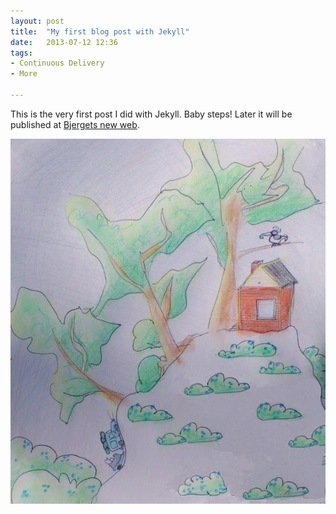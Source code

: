 ```yaml
---
layout: post
title:  "My first blog post with Jekyll"
date:   2013-07-12 12:36
tags:
- Continuous Delivery
- More

---
```


This is the very first post I did with Jekyll. Baby steps!
Later it will be published at [Bjergets new web][bjerget].

![Bjerget drawing](/images/bjerget.small.jpg "Bjerget drawing")


[bjerget]: http://www.bjerget.se "Home of Bjerget"
